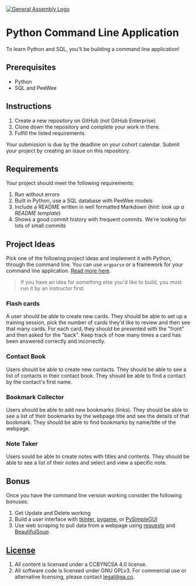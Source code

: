 [![General Assembly Logo](https://camo.githubusercontent.com/1a91b05b8f4d44b5bbfb83abac2b0996d8e26c92/687474703a2f2f692e696d6775722e636f6d2f6b6538555354712e706e67)](https://generalassemb.ly/education/web-development-immersive)

# Python Command Line Application

To learn Python and SQL, you'll be building a command line application!

## Prerequisites

- Python
- SQL and PeeWee

## Instructions

1.  Create a new repository on GitHub (not GitHub Enterprise)
1. Clone down the repository and complete your work in there.
1.  Fulfill the listed requirements.

Your submission is due by the deadline on your cohort calendar. Submit your
project by creating an issue on this repository.

## Requirements

Your project should meet the following requirements:

1. Run without errors
1. Built in Python, use a SQL database with PeeWee models
1. Include a README written in well formatted Markdown (_hint: look up a README
   template_)
1. Shows a good commit history with frequent commits. We're looking for lots of
   small commits

## Project Ideas

Pick one of the following project ideas and implement it with Python, through
the command line. You can use `argparse` or a framework for your command line
application. [Read more
here](https://realpython.com/comparing-python-command-line-parsing-libraries-argparse-docopt-click/).

> If you have an idea for something else you'd like to build, you must run it by
> an instructor first.

### Flash cards

A user should be able to create new cards. They should be able to set up
a training session, pick the number of cards they'd like to review and then see
that many cards. For each card, they should be presented with the "front" and
then asked for the "back". Keep track of how many times a card has been answered
correctly and incorrectly.

### Contact Book

Users should be able to create new contacts. They should be able to
see a list of contacts in their contact book. They should be able to find
a contact by the contact's first name.

### Bookmark Collector

Users should be able to add new bookmarks (links). They should be able to see
a list of their bookmarks by the webpage title and see the details of that
bookmark. They should be able to find bookmarks by name/title of the webpage.

### Note Taker

Users sould be able to create notes with titles and contents. They should be
able to see a list of their notes and select and view a specific note.

## Bonus

Once you have the command line version working consider the following bonuses:

1. Get Update and Delete working
1. Build a user interface with [tkinter](https://docs.python.org/3/library/tk.html), [pygame](https://www.pygame.org/), or [PySimpleGUI](https://pysimplegui.readthedocs.io/en/latest/)
1. Use web scraping to pull data from a webpage using [requests](https://2.python-requests.org/en/master/) and [BeautifulSoup](https://www.crummy.com/software/BeautifulSoup/bs4/doc/)

## [License](LICENSE)

1.  All content is licensed under a CC­BY­NC­SA 4.0 license.
1.  All software code is licensed under GNU GPLv3. For commercial use or
    alternative licensing, please contact legal@ga.co.
